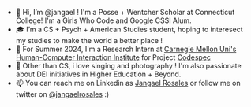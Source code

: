 - 👋 Hi, I’m @jangael ! I'm a Posse + Wentcher Scholar at Connecticut College! I'm a Girls Who Code and Google CSSI Alum.
- 🎓 I’m a CS + Psych + American Studies student, hoping to interesect my studies to make the world a better place !
- 🌻 For Summer 2024, I'm a Research Intern at [Carnegie Mellon Uni's Human-Computer Interaction Institute](https://hcii.cmu.edu/) for Project [Codespec](https://www.codespec.org/)
- 💞️ Other than CS, i love singing and photography ! I'm also passionate about DEI initiatives in Higher Education + Beyond.
- 📫 You can reach me on Linkedin as [Jangael Rosales](https://www.linkedin.com/in/jangael/) or follow me on twitter on [@jangaelrosales](https://twitter.com/jangaelrosales) :)

<!---
jangael/jangael is a ✨ special ✨ repository because its `README.md` (this file) appears on your GitHub profile.
You can click the Preview link to take a look at your changes.
--->
